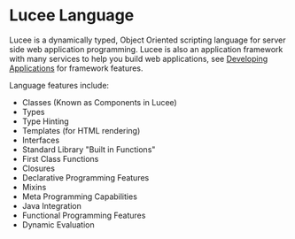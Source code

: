 # Lucee Language

Lucee is a dynamically typed, Object Oriented scripting language for server side web application programming. Lucee is also an application framework with many services to help you build web applications, see [Developing Applications](https://rorylaitila.gitbooks.io/lucee/content/developing_applications.html) for framework features.

Language features include:

* Classes (Known as Components in Lucee)
* Types
* Type Hinting
* Templates (for HTML rendering)
* Interfaces
* Standard Library "Built in Functions" 
* First Class Functions
* Closures
* Declarative Programming Features
* Mixins
* Meta Programming Capabilities
* Java Integration
* Functional Programming Features
* Dynamic Evaluation


